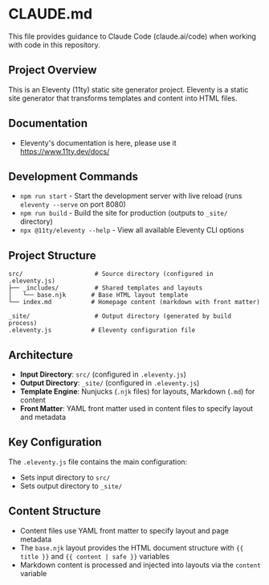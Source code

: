 # CLAUDE.md

This file provides guidance to Claude Code (claude.ai/code) when working with code in this repository.

## Project Overview

This is an Eleventy (11ty) static site generator project. Eleventy is a static site generator that transforms templates and content into HTML files.

## Documentation

- Eleventy's documentation is here, please use it https://www.11ty.dev/docs/

## Development Commands

- `npm run start` - Start the development server with live reload (runs `eleventy --serve` on port 8080)
- `npm run build` - Build the site for production (outputs to `_site/` directory)
- `npx @11ty/eleventy --help` - View all available Eleventy CLI options

## Project Structure

```
src/                    # Source directory (configured in .eleventy.js)
├── _includes/          # Shared templates and layouts
│   └── base.njk       # Base HTML layout template
└── index.md           # Homepage content (markdown with front matter)

_site/                  # Output directory (generated by build process)
.eleventy.js           # Eleventy configuration file
```

## Architecture

- **Input Directory**: `src/` (configured in `.eleventy.js`)
- **Output Directory**: `_site/` (configured in `.eleventy.js`)
- **Template Engine**: Nunjucks (`.njk` files) for layouts, Markdown (`.md`) for content
- **Front Matter**: YAML front matter used in content files to specify layout and metadata

## Key Configuration

The `.eleventy.js` file contains the main configuration:
- Sets input directory to `src/`
- Sets output directory to `_site/`

## Content Structure

- Content files use YAML front matter to specify layout and page metadata
- The `base.njk` layout provides the HTML document structure with `{{ title }}` and `{{ content | safe }}` variables
- Markdown content is processed and injected into layouts via the `content` variable